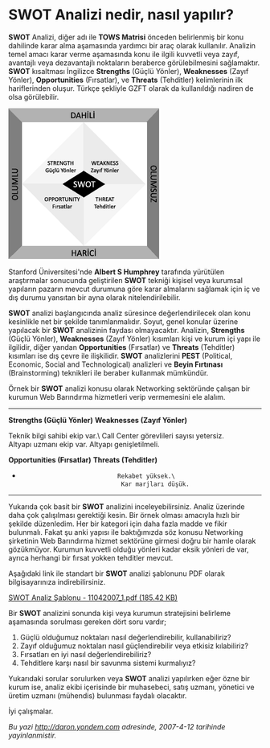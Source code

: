 # SWOT Analizi nedir, nasıl yapılır?
**SWOT** Analizi, diğer adı ile **TOWS Matrisi** önceden belirlenmiş bir
konu dahilinde karar alma aşamasında yardımcı bir araç olarak
kullanılır. Analizin temel amacı karar verme aşamasında konu ile ilgili
kuvvetli veya zayıf, avantajlı veya dezavantajlı noktaların beraberce
görülebilmesini sağlamaktır. **SWOT** kısaltması İngilizce **Strengths**
(Güçlü Yönler), **Weaknesses** (Zayıf Yönler), **Opportunities**
(Fırsatlar), ve **Threats** (Tehditler) kelimlerinin ilk hariflerinden
oluşur. Türkçe şekliyle GZFT olarak da kullanıldığı nadiren de olsa
görülebilir.

![](media/SWOT_Analizi_nedir_nasil_yapilir/11042007_2.png)

Stanford Üniversitesi'nde **Albert S Humphrey** tarafında yürütülen
araştırmalar sonucunda geliştirilen **SWOT** tekniği kişisel veya
kurumsal yapıların pazarın mevcut durumuna göre karar almalarını
sağlamak için iç ve dış durumu yansıtan bir ayna olarak
nitelendirilebilir.

**SWOT** analizi başlangıcında analiz süresince değerlendirilecek olan
konu kesinlikle net bir şekilde tanımlanmalıdır. Soyut, genel konular
üzerine yapılacak bir **SWOT** analizinin faydası olmayacaktır.
Analizin, **Strengths** (Güçlü Yönler), **Weaknesses** (Zayıf Yönler)
kısımları kişi ve kurum içi yapı ile ilgilidir, diğer yandan
**Opportunities** (Fırsatlar) ve **Threats** (Tehditler) kısımları ise
dış çevre ile ilişkilidir. **SWOT** analizlerini **PEST** (Political,
Economic, Social and Technological) analizleri ve **Beyin Fırtınası**
(Brainstorming) teknikleri ile beraber kullanmak mümkündür.

Örnek bir **SWOT** analizi konusu olarak Networking sektöründe çalışan
bir kurumun Web Barındırma hizmetleri verip vermemesini ele alalım.

  -------------------------------- -------------------------------------------
  **Strengths (Güçlü Yönler)**     **Weaknesses (Zayıf Yönler)**

  Teknik bilgi sahibi ekip var.\   Call Center görevlileri sayısı yetersiz.\
   Altyapı uzmanı ekip var.         Altyapı genişletilmeli.

  **Opportunities (Fırsatlar)**    **Threats (Tehditler)**

  -                                Rekabet yüksek.\
                                    Kar marjları düşük.
  -------------------------------- -------------------------------------------

Yukarıda çok basit bir **SWOT** analizini inceleyebilirsiniz. Analiz
üzerinde daha çok çalışılması gerektiği kesin. Bir örnek olması amacıyla
hızlı bir şekilde düzenledim. Her bir kategori için daha fazla madde ve
fikir bulunmalı. Fakat şu anki yapısı ile baktığımızda söz konusu
Networking şirketinin Web Barındırma hizmet sektörüne girmesi doğru bir
hamle olarak gözükmüyor. Kurumun kuvvetli olduğu yönleri kadar eksik
yönleri de var, ayrıca herhangi bir fırsat yokken tehditler mevcut.

Aşağıdaki link ile standart bir **SWOT** analizi şablonunu PDF olarak
bilgisayarınıza indirebilirsiniz.

[SWOT Analiz Şablonu - 11042007\_1.pdf (185.42
KB)](media/SWOT_Analizi_nedir_nasil_yapilir/11042007_1.pdf)

Bir **SWOT** analizini sonunda kişi veya kurumun stratejisini belirleme
aşamasında sorulması gereken dört soru vardır;

1.  Güçlü olduğumuz noktaları nasıl değerlendirebilir, kullanabiliriz?
2.  Zayıf olduğumuz noktaları nasıl güçlendirebilir veya etkisiz
    kılabiliriz?
3.  Fırsatları en iyi nasıl değerlendirebiliriz?
4.  Tehditlere karşı nasıl bir savunma sistemi kurmalıyız?

Yukarıdaki sorular sorulurken veya **SWOT** analizi yapılırken eğer özne
bir kurum ise, analiz ekibi içerisinde bir muhasebeci, satış uzmanı,
yönetici ve üretim uzmanı (mühendis) bulunması faydalı olacaktır.

İyi çalışmalar.



*Bu yazi http://daron.yondem.com adresinde, 2007-4-12 tarihinde yayinlanmistir.*

